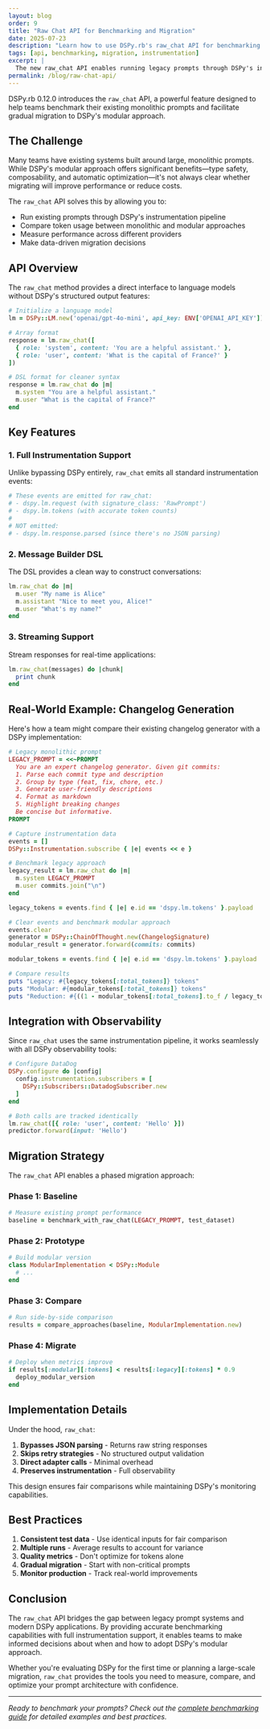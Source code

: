 ```yaml
---
layout: blog
order: 9
title: "Raw Chat API for Benchmarking and Migration"
date: 2025-07-23
description: "Learn how to use DSPy.rb's raw_chat API for benchmarking monolithic prompts and migrating to modular implementations"
tags: [api, benchmarking, migration, instrumentation]
excerpt: |
  The new raw_chat API enables running legacy prompts through DSPy's instrumentation pipeline, making it easy to benchmark and migrate from monolithic to modular prompt architectures.
permalink: /blog/raw-chat-api/
---
```


DSPy.rb 0.12.0 introduces the `raw_chat` API, a powerful feature designed to help teams benchmark their existing monolithic prompts and facilitate gradual migration to DSPy's modular approach.

## The Challenge

Many teams have existing systems built around large, monolithic prompts. While DSPy's modular approach offers significant benefits—type safety, composability, and automatic optimization—it's not always clear whether migrating will improve performance or reduce costs.

The `raw_chat` API solves this by allowing you to:
- Run existing prompts through DSPy's instrumentation pipeline
- Compare token usage between monolithic and modular approaches
- Measure performance across different providers
- Make data-driven migration decisions

## API Overview

The `raw_chat` method provides a direct interface to language models without DSPy's structured output features:

```ruby
# Initialize a language model
lm = DSPy::LM.new('openai/gpt-4o-mini', api_key: ENV['OPENAI_API_KEY'])

# Array format
response = lm.raw_chat([
  { role: 'system', content: 'You are a helpful assistant.' },
  { role: 'user', content: 'What is the capital of France?' }
])

# DSL format for cleaner syntax
response = lm.raw_chat do |m|
  m.system "You are a helpful assistant."
  m.user "What is the capital of France?"
end
```

## Key Features

### 1. Full Instrumentation Support

Unlike bypassing DSPy entirely, `raw_chat` emits all standard instrumentation events:

```ruby
# These events are emitted for raw_chat:
# - dspy.lm.request (with signature_class: 'RawPrompt')
# - dspy.lm.tokens (with accurate token counts)
# 
# NOT emitted:
# - dspy.lm.response.parsed (since there's no JSON parsing)
```

### 2. Message Builder DSL

The DSL provides a clean way to construct conversations:

```ruby
lm.raw_chat do |m|
  m.user "My name is Alice"
  m.assistant "Nice to meet you, Alice!"
  m.user "What's my name?"
end
```

### 3. Streaming Support

Stream responses for real-time applications:

```ruby
lm.raw_chat(messages) do |chunk|
  print chunk
end
```

## Real-World Example: Changelog Generation

Here's how a team might compare their existing changelog generator with a DSPy implementation:

```ruby
# Legacy monolithic prompt
LEGACY_PROMPT = <<~PROMPT
  You are an expert changelog generator. Given git commits:
  1. Parse each commit type and description
  2. Group by type (feat, fix, chore, etc.)
  3. Generate user-friendly descriptions
  4. Format as markdown
  5. Highlight breaking changes
  Be concise but informative.
PROMPT

# Capture instrumentation data
events = []
DSPy::Instrumentation.subscribe { |e| events << e }

# Benchmark legacy approach
legacy_result = lm.raw_chat do |m|
  m.system LEGACY_PROMPT
  m.user commits.join("\n")
end

legacy_tokens = events.find { |e| e.id == 'dspy.lm.tokens' }.payload

# Clear events and benchmark modular approach
events.clear
generator = DSPy::ChainOfThought.new(ChangelogSignature)
modular_result = generator.forward(commits: commits)

modular_tokens = events.find { |e| e.id == 'dspy.lm.tokens' }.payload

# Compare results
puts "Legacy: #{legacy_tokens[:total_tokens]} tokens"
puts "Modular: #{modular_tokens[:total_tokens]} tokens"
puts "Reduction: #{((1 - modular_tokens[:total_tokens].to_f / legacy_tokens[:total_tokens]) * 100).round(2)}%"
```

## Integration with Observability

Since `raw_chat` uses the same instrumentation pipeline, it works seamlessly with all DSPy observability tools:

```ruby
# Configure DataDog
DSPy.configure do |config|
  config.instrumentation.subscribers = [
    DSPy::Subscribers::DatadogSubscriber.new
  ]
end

# Both calls are tracked identically
lm.raw_chat([{ role: 'user', content: 'Hello' }])
predictor.forward(input: 'Hello')
```

## Migration Strategy

The `raw_chat` API enables a phased migration approach:

### Phase 1: Baseline
```ruby
# Measure existing prompt performance
baseline = benchmark_with_raw_chat(LEGACY_PROMPT, test_dataset)
```

### Phase 2: Prototype
```ruby
# Build modular version
class ModularImplementation < DSPy::Module
  # ...
end
```

### Phase 3: Compare
```ruby
# Run side-by-side comparison
results = compare_approaches(baseline, ModularImplementation.new)
```

### Phase 4: Migrate
```ruby
# Deploy when metrics improve
if results[:modular][:tokens] < results[:legacy][:tokens] * 0.9
  deploy_modular_version
end
```

## Implementation Details

Under the hood, `raw_chat`:

1. **Bypasses JSON parsing** - Returns raw string responses
2. **Skips retry strategies** - No structured output validation
3. **Direct adapter calls** - Minimal overhead
4. **Preserves instrumentation** - Full observability

This design ensures fair comparisons while maintaining DSPy's monitoring capabilities.

## Best Practices

1. **Consistent test data** - Use identical inputs for fair comparison
2. **Multiple runs** - Average results to account for variance
3. **Quality metrics** - Don't optimize for tokens alone
4. **Gradual migration** - Start with non-critical prompts
5. **Monitor production** - Track real-world improvements

## Conclusion

The `raw_chat` API bridges the gap between legacy prompt systems and modern DSPy applications. By providing accurate benchmarking capabilities with full instrumentation support, it enables teams to make informed decisions about when and how to adopt DSPy's modular approach.

Whether you're evaluating DSPy for the first time or planning a large-scale migration, `raw_chat` provides the tools you need to measure, compare, and optimize your prompt architecture with confidence.

---

*Ready to benchmark your prompts? Check out the [complete benchmarking guide](/docs/optimization/benchmarking-raw-prompts/) for detailed examples and best practices.*